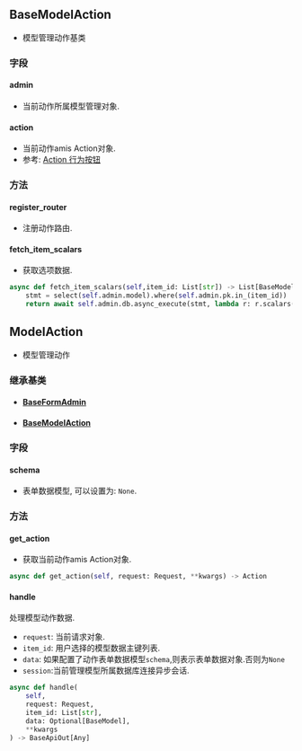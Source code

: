 ## BaseModelAction

- 模型管理动作基类

### 字段

#### admin

- 当前动作所属模型管理对象.

#### action

- 当前动作amis Action对象.
- 参考:  [Action 行为按钮](https://baidu.gitee.io/amis/zh-CN/components/action?page=1#弹框)

### 方法

#### register_router

- 注册动作路由.

#### fetch_item_scalars

- 获取选项数据.

```python
async def fetch_item_scalars(self,item_id: List[str]) -> List[BaseModel]:
    stmt = select(self.admin.model).where(self.admin.pk.in_(item_id))
    return await self.admin.db.async_execute(stmt, lambda r: r.scalars().all())
```

## ModelAction

- 模型管理动作

### 继承基类

- #### [BaseFormAdmin](../FormAdmin/#baseformadmin)

- #### [BaseModelAction](#basemodelaction)

### 字段

#### schema

- 表单数据模型, 可以设置为: `None`.

### 方法

#### get_action

- 获取当前动作amis Action对象.

```python
async def get_action(self, request: Request, **kwargs) -> Action
```

#### handle

处理模型动作数据.

- `request`: 当前请求对象.
- `item_id`: 用户选择的模型数据主键列表.
- `data`: 如果配置了动作表单数据模型`schema`,则表示表单数据对象.否则为`None`
- `session`:当前管理模型所属数据库连接异步会话.

```python
async def handle(
    self, 
    request: Request, 
    item_id: List[str], 
    data: Optional[BaseModel],
    **kwargs
) -> BaseApiOut[Any]
```

